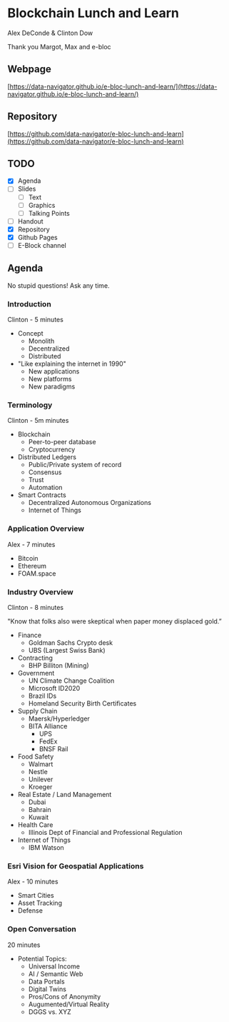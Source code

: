 # Blockchain Lunch and Learn

 Alex DeConde & Clinton Dow
 
 Thank you Margot, Max and e-bloc

## Webpage

[https://data-navigator.github.io/e-bloc-lunch-and-learn/](https://data-navigator.github.io/e-bloc-lunch-and-learn/)

## Repository

[https://github.com/data-navigator/e-bloc-lunch-and-learn](https://github.com/data-navigator/e-bloc-lunch-and-learn)

## TODO

- [x] Agenda
- [ ] Slides
  - [ ] Text
  - [ ] Graphics
  - [ ] Talking Points
- [ ] Handout
- [x] Repository
- [x] Github Pages
- [ ] E-Block channel

## Agenda

No stupid questions! Ask any time.

### Introduction

Clinton - 5 minutes

- Concept
  - Monolith
  - Decentralized
  - Distributed
- "Like explaining the internet in 1990"
  - New applications
  - New platforms
  - New paradigms

### Terminology

Clinton - 5m minutes

- Blockchain
  - Peer-to-peer database
  - Cryptocurrency
- Distributed Ledgers
  - Public/Private system of record
  - Consensus
  - Trust
  - Automation
- Smart Contracts
  - Decentralized Autonomous Organizations
  - Internet of Things

### Application Overview

Alex - 7 minutes

- Bitcoin
- Ethereum
- FOAM.space

### Industry Overview

Clinton - 8 minutes

"Know that folks also were skeptical when paper money displaced gold.”

- Finance
  - Goldman Sachs Crypto desk
  - UBS (Largest Swiss Bank)
- Contracting
  - BHP Billiton (Mining)
- Government
  - UN Climate Change Coalition
  - Microsoft ID2020
  - Brazil IDs
  - Homeland Security Birth Certificates
- Supply Chain
  - Maersk/Hyperledger
  - BITA Alliance
    - UPS
    - FedEx
    - BNSF Rail
- Food Safety
  - Walmart
  - Nestle
  - Unilever
  - Kroeger
- Real Estate / Land Management
  - Dubai
  - Bahrain
  - Kuwait
- Health Care
  - Illinois Dept of Financial and Professional Regulation
- Internet of Things
  - IBM Watson

### Esri Vision for Geospatial Applications

Alex - 10 minutes

- Smart Cities
- Asset Tracking
- Defense

### Open Conversation

20 minutes

- Potential Topics:
  - Universal Income
  - AI / Semantic Web
  - Data Portals
  - Digital Twins
  - Pros/Cons of Anonymity
  - Augumented/Virtual Reality
  - DGGS vs. XYZ